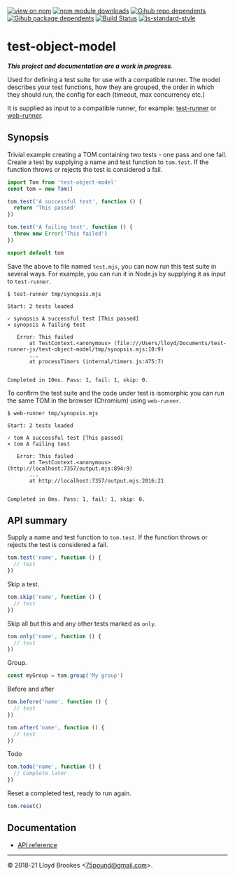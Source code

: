 [![view on npm](https://badgen.net/npm/v/test-object-model)](https://www.npmjs.org/package/test-object-model)
[![npm module downloads](https://badgen.net/npm/dt/test-object-model)](https://www.npmjs.org/package/test-object-model)
[![Gihub repo dependents](https://badgen.net/github/dependents-repo/test-runner-js/test-object-model)](https://github.com/test-runner-js/test-object-model/network/dependents?dependent_type=REPOSITORY)
[![Gihub package dependents](https://badgen.net/github/dependents-pkg/test-runner-js/test-object-model)](https://github.com/test-runner-js/test-object-model/network/dependents?dependent_type=PACKAGE)
[![Build Status](https://travis-ci.org/test-runner-js/test-object-model.svg?branch=master)](https://travis-ci.org/test-runner-js/test-object-model)
[![js-standard-style](https://img.shields.io/badge/code%20style-standard-brightgreen.svg)](https://github.com/feross/standard)

# test-object-model

***This project and documentation are a work in progress***.

Used for defining a test suite for use with a compatible runner. The model describes your test functions, how they are grouped, the order in which they should run, the config for each (timeout, max concurrency etc.)

It is supplied as input to a compatible runner, for example: [test-runner](https://github.com/test-runner-js/cli) or [web-runner](https://github.com/test-runner-js/web-runner).

## Synopsis

Trivial example creating a TOM containing two tests - one pass and one fail. Create a test by supplying a name and test function to `tom.test`. If the function throws or rejects the test is considered a fail.

```js
import Tom from 'test-object-model'
const tom = new Tom()

tom.test('A successful test', function () {
  return 'This passed'
})

tom.test('A failing test', function () {
  throw new Error('This failed')
})

export default tom
```

Save the above to file named `test.mjs`, you can now run this test suite in several ways. For example, you can run it in Node.js by supplying it as input to `test-runner`.

```
$ test-runner tmp/synopsis.mjs

Start: 2 tests loaded

✓ synopsis A successful test [This passed]
⨯ synopsis A failing test

   Error: This failed
       at TestContext.<anonymous> (file:///Users/lloyd/Documents/test-runner-js/test-object-model/tmp/synopsis.mjs:10:9)
       ...
       at processTimers (internal/timers.js:475:7)


Completed in 10ms. Pass: 1, fail: 1, skip: 0.
```

To confirm the test suite and the code under test is isomorphic you can run the same TOM in the browser (Chromium) using `web-runner`.

```
$ web-runner tmp/synopsis.mjs

Start: 2 tests loaded

✓ tom A successful test [This passed]
⨯ tom A failing test

   Error: This failed
       at TestContext.<anonymous> (http://localhost:7357/output.mjs:894:9)
       ...
       at http://localhost:7357/output.mjs:2016:21


Completed in 8ms. Pass: 1, fail: 1, skip: 0.
```

## API summary

Supply a name and test function to `tom.test`. If the function throws or rejects the test is considered a fail.

```js
tom.test('name', function () {
  // test
})
```

Skip a test.

```js
tom.skip('name', function () {
  // test
})
```

Skip all but this and any other tests marked as `only`.

```js
tom.only('name', function () {
  // test
})
```

Group.

```js
const myGroup = tom.group('My group')
```

Before and after

```js
tom.before('name', function () {
  // test
})

tom.after('name', function () {
  // test
})

```

Todo

```js
tom.todo('name', function () {
  // Complete later
})
```

Reset a completed test, ready to run again.

```js
tom.reset()
```


## Documentation

* [API reference](https://github.com/test-runner-js/test-object-model/blob/master/docs/API.md)

* * *

&copy; 2018-21 Lloyd Brookes \<75pound@gmail.com\>.

